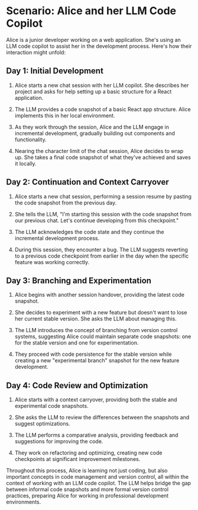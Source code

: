 # Scenario: Alice and her LLM Code Copilot

Alice is a junior developer working on a web application. She's using an LLM code copilot to assist her in the development process. Here's how their interaction might unfold:

## Day 1: Initial Development

1. Alice starts a new chat session with her LLM copilot. She describes her project and asks for help setting up a basic structure for a React application.

2. The LLM provides a code snapshot of a basic React app structure. Alice implements this in her local environment.

3. As they work through the session, Alice and the LLM engage in incremental development, gradually building out components and functionality.

4. Nearing the character limit of the chat session, Alice decides to wrap up. She takes a final code snapshot of what they've achieved and saves it locally.

## Day 2: Continuation and Context Carryover

1. Alice starts a new chat session, performing a session resume by pasting the code snapshot from the previous day.

2. She tells the LLM, "I'm starting this session with the code snapshot from our previous chat. Let's continue developing from this checkpoint."

3. The LLM acknowledges the code state and they continue the incremental development process.

4. During this session, they encounter a bug. The LLM suggests reverting to a previous code checkpoint from earlier in the day when the specific feature was working correctly.

## Day 3: Branching and Experimentation

1. Alice begins with another session handover, providing the latest code snapshot.

2. She decides to experiment with a new feature but doesn't want to lose her current stable version. She asks the LLM about managing this.

3. The LLM introduces the concept of branching from version control systems, suggesting Alice could maintain separate code snapshots: one for the stable version and one for experimentation.

4. They proceed with code persistence for the stable version while creating a new "experimental branch" snapshot for the new feature development.

## Day 4: Code Review and Optimization

1. Alice starts with a context carryover, providing both the stable and experimental code snapshots.

2. She asks the LLM to review the differences between the snapshots and suggest optimizations.

3. The LLM performs a comparative analysis, providing feedback and suggestions for improving the code.

4. They work on refactoring and optimizing, creating new code checkpoints at significant improvement milestones.

Throughout this process, Alice is learning not just coding, but also important concepts in code management and version control, all within the context of working with an LLM code copilot. The LLM helps bridge the gap between informal code snapshots and more formal version control practices, preparing Alice for working in professional development environments.

